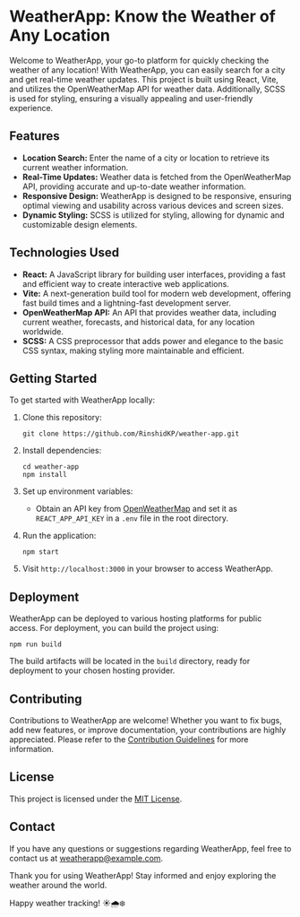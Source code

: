 # WeatherApp: Know the Weather of Any Location

Welcome to WeatherApp, your go-to platform for quickly checking the weather of any location! With WeatherApp, you can easily search for a city and get real-time weather updates. This project is built using React, Vite, and utilizes the OpenWeatherMap API for weather data. Additionally, SCSS is used for styling, ensuring a visually appealing and user-friendly experience.

## Features

- **Location Search:** Enter the name of a city or location to retrieve its current weather information.
- **Real-Time Updates:** Weather data is fetched from the OpenWeatherMap API, providing accurate and up-to-date weather information.
- **Responsive Design:** WeatherApp is designed to be responsive, ensuring optimal viewing and usability across various devices and screen sizes.
- **Dynamic Styling:** SCSS is utilized for styling, allowing for dynamic and customizable design elements.

## Technologies Used

- **React:** A JavaScript library for building user interfaces, providing a fast and efficient way to create interactive web applications.
- **Vite:** A next-generation build tool for modern web development, offering fast build times and a lightning-fast development server.
- **OpenWeatherMap API:** An API that provides weather data, including current weather, forecasts, and historical data, for any location worldwide.
- **SCSS:** A CSS preprocessor that adds power and elegance to the basic CSS syntax, making styling more maintainable and efficient.

## Getting Started

To get started with WeatherApp locally:

1. Clone this repository:
   ```
   git clone https://github.com/RinshidKP/weather-app.git
   ```

2. Install dependencies:
   ```
   cd weather-app
   npm install
   ```

3. Set up environment variables:
   - Obtain an API key from [OpenWeatherMap](https://openweathermap.org/api) and set it as `REACT_APP_API_KEY` in a `.env` file in the root directory.

4. Run the application:
   ```
   npm start
   ```

5. Visit `http://localhost:3000` in your browser to access WeatherApp.

## Deployment

WeatherApp can be deployed to various hosting platforms for public access. For deployment, you can build the project using:
```
npm run build
```
The build artifacts will be located in the `build` directory, ready for deployment to your chosen hosting provider.

## Contributing

Contributions to WeatherApp are welcome! Whether you want to fix bugs, add new features, or improve documentation, your contributions are highly appreciated. Please refer to the [Contribution Guidelines](CONTRIBUTING.md) for more information.

## License

This project is licensed under the [MIT License](LICENSE).

## Contact

If you have any questions or suggestions regarding WeatherApp, feel free to contact us at [weatherapp@example.com](mailto:weatherapp@example.com).

Thank you for using WeatherApp! Stay informed and enjoy exploring the weather around the world.

Happy weather tracking! ☀️🌧️❄️
